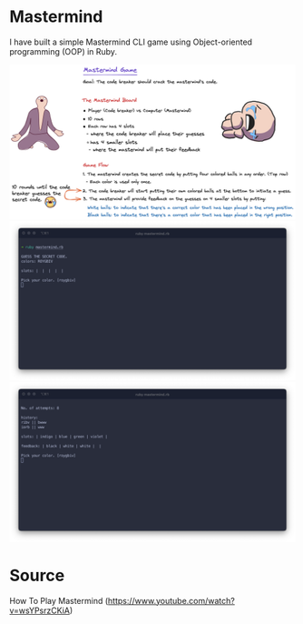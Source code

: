 # Mastermind

I have built a simple Mastermind CLI game using Object-oriented programming (OOP) in Ruby.

![mastermind-game](./images/mastermind-game.png)
![mastermind-cli-1](./images/mastermind-cli-1.png)
![mastermind-cli-2](./images/mastermind-cli-2.png)

# Source

How To Play Mastermind (https://www.youtube.com/watch?v=wsYPsrzCKiA)
